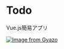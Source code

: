 # Todo
Vue.js簡易アプリ

[![Image from Gyazo](https://i.gyazo.com/67705e32cc6ad2d540358d71f37730b4.gif)](https://gyazo.com/67705e32cc6ad2d540358d71f37730b4)
